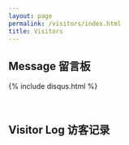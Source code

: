 ```yaml
---
layout: page
permalink: /visitors/index.html
title: Visitors
---
```


## Message 留言板

{% include disqus.html %} 

<br>

## Visitor Log 访客记录

<div class="stat"><script type="text/javascript" id="clstr_globe" src="//clustrmaps.com/globe.js?d=tGZ_4852x6Mm-PPomoo98e4y_CI8D9TmioGTO03Daik"></script></div>

<br>
